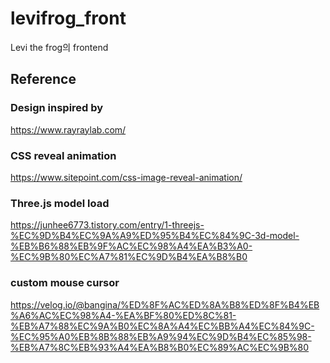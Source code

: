 # levifrog_front
Levi the frog의 frontend

## Reference

### Design inspired by 
https://www.rayraylab.com/
### CSS reveal animation
https://www.sitepoint.com/css-image-reveal-animation/
### Three.js model load
https://junhee6773.tistory.com/entry/1-threejs-%EC%9D%B4%EC%9A%A9%ED%95%B4%EC%84%9C-3d-model-%EB%B6%88%EB%9F%AC%EC%98%A4%EA%B3%A0-%EC%9B%80%EC%A7%81%EC%9D%B4%EA%B8%B0
### custom mouse cursor
https://velog.io/@bangina/%ED%8F%AC%ED%8A%B8%ED%8F%B4%EB%A6%AC%EC%98%A4-%EA%BF%80%ED%8C%81-%EB%A7%88%EC%9A%B0%EC%8A%A4%EC%BB%A4%EC%84%9C-%EC%95%A0%EB%8B%88%EB%A9%94%EC%9D%B4%EC%85%98-%EB%A7%8C%EB%93%A4%EA%B8%B0%EC%89%AC%EC%9B%80